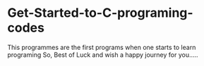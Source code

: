 # Get-Started-to-C-programing-codes
This programmes are the first programs when one starts to learn programing So, Best of Luck and wish a happy journey for you..... 

